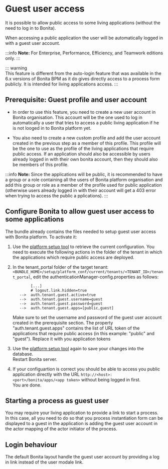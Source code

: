 # Guest user access

It is possible to allow public access to some living applications (without the need to log in to Bonita).  

When accessing a public application the user will be automatically logged in with a guest user account.

:::info 
**Note:** For Enterprise, Performance, Efficiency, and Teamwork editions only.
:::

::: warning  
 This feature is different from the auto-login feature that was available in the 6.x versions of Bonita BPM as it do gives directly access to a process form publicly. It is intended for living applications access.
:::

## Prerequisite: Guest profile and user account

+ In order to use this feature, you need to create a new user account in Bonita organisation. This account will be the one used to log in automatically a user that tries to access a public living application if he is not looged in to Bonita platform yet.

+ You also need to create a new custom profile and add the user account created in the previous step as a member of this profile. This profile will be the one to use as the profile of the living applications that require public access. If an application should also be accessible by users already logged in with their own bonita account, then they should also be members of this profile. 

:::info 
**Note:** Since the applications will be public, it is recommended to have a group or a role containing all the users of Bonita platform organisation and add this group or role as a member of the profile used for public application (otherwise users already logged in with their account will get a 403 error when trying to access the public a pplications).
:::

## Configure Bonita to allow guest user access to some applications

The bundle already contains the files needed to setup guest user access with Bonita platform.
To activate it:

1.  Use the [platform setup tool](BonitaBPM_platform_setup) to retrieve the current configuration. You need to execute the following actions in the folder of the tenant in which the applications which require public access are deployed.

2. In the tenant_portal folder of the target tenant: `<BUNDLE_HOME>/setup/platform_conf/current/tenants/<TENANT_ID>/tenant_portal`,
   edit the authenticationManager-config.properties as follows:
    ```
            [...]
            # logout.link.hidden=true
       -->  auth.tenant.guest.active=true
       -->  auth.tenant.guest.username=guest
       -->  auth.tenant.guest.password=guest
       -->  auth.tenant.guest.apps=[public,guest] 
    ```
    
    Make sure to set the username and password of the guest user account created in the prerequisite section.
    The property "auth.tenant.guest.apps" contains the list of URL token of the applications that require public access (in this example: "public" and "guest"). Replace it with you application tokens

3. Use the [platform setup tool](BonitaBPM_platform_setup) again to save your changes into the database.  
   Restart Bonita server.

4. If your configuartion is correct you should be able to access you public application directly with the URL `http://<host>:<port>/bonita/apps/<app token>` without being logged in first.  
   You are done.

## Starting a process as guest user

You may require your living application to provide a link to start a process. In this case, all you need to do so that you process instantiation form can be displayed to a guest in the application is adding the guest user account in the actor mapping of the actor initiator of the process.

## Login behaviour

The default Bonita layout handle the guest user account by providing a log in link instead of the user modale link.

